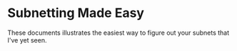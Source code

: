 # Subnetting Made Easy
These documents illustrates the easiest way to figure out your subnets that I've yet seen. 
